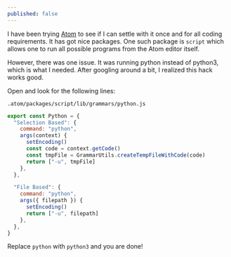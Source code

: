 ```yaml
---
published: false
---
```

I have been trying [Atom](https://atom.io) to see if I can settle with it once and for all coding requirements. It has got nice packages. One such package is `script` which allows one to run all possible programs from the Atom editor itself.

However, there was one issue. It was running python instead of python3, which is what I needed. After googling around a bit, I realized this hack works good. 

Open and look for the following lines:

    .atom/packages/script/lib/grammars/python.js

```javascript
export const Python = {
  "Selection Based": {
    command: "python",
    args(context) {
      setEncoding()
      const code = context.getCode()
      const tmpFile = GrammarUtils.createTempFileWithCode(code)
      return ["-u", tmpFile]
    },
  },

  "File Based": {
    command: "python",
    args({ filepath }) {
      setEncoding()
      return ["-u", filepath]
    },
  },
}
```

Replace `python` with `python3` and you are done!
